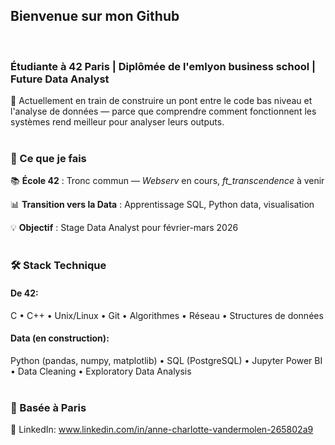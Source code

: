 ## Bienvenue sur mon Github
<br>

### Étudiante à 42 Paris | Diplômée de l'emlyon business school | Future Data Analyst
🎯 Actuellement en train de construire un pont entre le code bas niveau et l'analyse de données — parce que comprendre comment fonctionnent les systèmes rend meilleur pour analyser leurs outputs.
<br><br>


### 🚀 Ce que je fais
📚 **École 42** : Tronc commun — *Webserv* en cours, *ft_transcendence* à venir

📊 **Transition vers la Data** : Apprentissage SQL, Python data, visualisation

💡 **Objectif** : Stage Data Analyst pour février-mars 2026
<br><br>


### 🛠️ Stack Technique
#### **De 42**: 
C • C++ • Unix/Linux • Git • Algorithmes • Réseau • Structures de données

#### **Data (en construction)**: 
Python (pandas, numpy, matplotlib) • SQL (PostgreSQL) • Jupyter
Power BI • Data Cleaning • Exploratory Data Analysis
<br><br>


### 📍 Basée à Paris
🔗 LinkedIn: www.linkedin.com/in/anne-charlotte-vandermolen-265802a9
